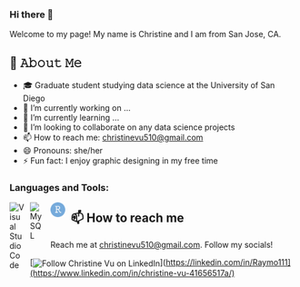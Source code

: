 ### Hi there 👋

Welcome to my page! My name is Christine and I am from San Jose, CA.

## :book: 𝙰𝚋𝚘𝚞𝚝 𝙼𝚎
- 🎓 Graduate student studying data science at the University of San Diego
- 🔭 I’m currently working on ...
- 🌱 I’m currently learning ...
- 👯 I’m looking to collaborate on any data science projects
- 📫 How to reach me: christinevu510@gmail.com
- 😄 Pronouns: she/her
- ⚡ Fun fact: I enjoy graphic designing in my free time


### Languages and Tools:
<img align="left" alt="Visual Studio Code" width="26px" src="https://cdn.jsdelivr.net/gh/devicons/devicon/icons/vscode/vscode-original.svg" style="padding-right:10px;" />
<img align="left" alt="MySQL" width="26px" src="https://cdn.jsdelivr.net/gh/devicons/devicon/icons/mysql/mysql-original.svg" style="padding-right:10px;" />
<img align="left" alt="RStudio" width="26px" src="https://raw.githubusercontent.com/devicons/devicon/1119b9f84c0290e0f0b38982099a2bd027a48bf1/icons/rstudio/rstudio-original.svg" style="padding-right:10px;" />


## 📫 How to reach me
Reach me at christinevu510@gmail.com. Follow my socials!

[<img src="https://raw.githubusercontent.com/Raymo111/Raymo111/master/socials/linkedin.png" width="26px" align="center" alt="Follow Christine Vu on LinkedIn" title="Follow Christine Vu on LinkedIn"/>](https://linkedin.com/in/Raymo111](https://www.linkedin.com/in/christine-vu-41656517a/)
